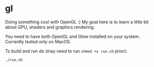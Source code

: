 # gl
Doing something cool with OpenGL :) My goal here is to learn a little bit about GPU, shaders and graphics rendering.

You need to have both OpenGL and Glew installed on your system.
Currently tested only on MacOS.

To build and run do (may need to run `chmod +x run.sh` prior):
```bash
./run.sh
```
